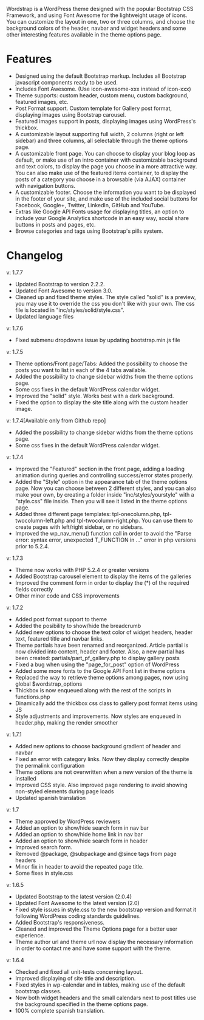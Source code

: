 Wordstrap is a WordPress theme designed with the popular Bootstrap CSS Framework, and using Font Awesome for the lightweight usage of icons. You can customize the layout in one, two or three columns, and choose the background colors of the header, navbar and widget headers and some other interesting features available in the theme options page.

Features
======================================================================
- Designed using the default Bootstrap markup. Includes all Bootstrap javascript components ready to be used.
- Includes Font Awesome. (Use icon-awesome-xxx instead of icon-xxx)
- Theme supports: custom header, custom menu, custom background, featured images, etc.
- Post Format support. Custom template for Gallery post format, displaying images using Bootstrap carousel.
- Featured images support in posts, displaying images using WordPress's thickbox.
- A customizable layout supporting full width, 2 columns (right or left sidebar) and three columns, all selectable through the theme options page.
- A customizable front page. You can choose to display your blog loop as default, or make use of an intro container with customizable background and text colors, to display the page you choose in a more attractive way. You can also make use of the featured items container, to display the posts of a category you choose in a browsable (via AJAX) container with navigation buttons.
- A customizable footer. Choose the information you want to be displayed in the footer of your site, and make use of the included social buttons for Facebook, Google+, Twitter, LinkedIn, GitHub and YouTube.
- Extras like Google API Fonts usage for displaying titles, an option to include your Google Analytics shortcode in an easy way, social share buttons in posts and pages, etc.
- Browse categories and tags using Bootstrap's pills system.

Changelog
======================================================================
v: 1.7.7

- Updated Bootstrap to version 2.2.2.
- Updated Font Awesome to version 3.0.
- Cleaned up and fixed theme styles. The style called "solid" is a preview, you may use it to override the css you don't like with your own. The css file is located in "inc/styles/solid/style.css".
- Updated language files

v: 1.7.6

- Fixed submenu dropdowns issue by updating bootstrap.min.js file

v: 1.7.5

- Theme options/Front page/Tabs: Added the possibility to choose the posts you want to list in each of the 4 tabs available.
- Added the possibility to change sidebar widths from the theme options page.
- Some css fixes in the default WordPress calendar widget.
- Improved the "solid" style. Works best with a dark background.
- Fixed the option to display the site title along with the custom header image.

v: 1.7.4[Available only from Github repo]

- Added the possibility to change sidebar widths from the theme options page.
- Some css fixes in the default WordPress calendar widget.

v: 1.7.4

- Improved the "Featured" section in the front page, adding a loading animation during queries and controlling success/error states properly.
- Added the "Style" option in the appearance tab of the theme options page. Now you can choose between 2 different styles, and you can also make your own, by creating a folder inside "inc/styles/yourstyle" with a "style.css" file inside. Then you will see it listed in the theme options page.
- Added three different page templates: tpl-onecolumn.php, tpl-twocolumn-left.php and tpl-twocolumn-right.php. You can use them to create pages with left/right sidebar, or no sidebars.
- Improved the wp_nav_menu() function call in order to avoid the "Parse error: syntax error, unexpected T_FUNCTION in ..." error in php versions prior to 5.2.4.

v: 1.7.3

- Theme now works with PHP 5.2.4 or greater versions
- Added Bootstrap carousel element to display the items of the galleries
- Improved the comment form in order to display the (*) of the required fields correctly
- Other minor code and CSS improvements

v: 1.7.2

- Added post format support to theme
- Added the posibility to show/hide the breadcrumb
- Added new options to choose the text color of widget headers, header text, featured title and navbar links.
- Theme partials have been renamed and reorganized. Article partial is now divided into content, header and footer. Also, a new partial has been created: partials/part_pf_gallery.php to display gallery posts
- Fixed a bug when using the "page_for_post" option of WordPress
- Added some more fonts to the Google API Font list in theme options
- Replaced the way to retrieve theme options among pages, now using global $wordstrap_options
- Thickbox is now enqueued along with the rest of the scripts in functions.php
- Dinamically add the thickbox css class to gallery post format items using JS
- Style adjustments and improvements. Now styles are enqueued in header.php, making the render smoother

v: 1.7.1

- Added new options to choose background gradient of header and navbar
- Fixed an error with category links. Now they display correctly despite the permalink configuration
- Theme options are not overwritten when a new version of the theme is installed
- Improved CSS style. Also improved page rendering to avoid showing non-styled elements during page loads
- Updated spanish translation

v: 1.7

- Theme approved by WordPress reviewers
- Added an option to show/hide search form in nav bar
- Added an option to show/hide home link in nav bar
- Added an option to show/hide search form in header
- Improved search form.
- Removed @package, @subpackage and @since tags from page headers
- Minor fix in header to avoid the repeated page title.
- Some fixes in style.css

v: 1.6.5

- Updated Bootstrap to the latest version (2.0.4)
- Updated Font Awesome to the latest version (2.0)
- Fixed style issues in style.css to the new bootstrap version and format it following WordPress coding standards guidelines.
- Added Bootstrap's responsiveness.
- Cleaned and improved the Theme Options page for a better user experience.
- Theme author url and theme url now display the necessary information in order to contact me and have some support with the theme.

v: 1.6.4

- Checked and fixed all unit-tests concerning layout.
- Improved displaying of site title and description.
- Fixed styles in wp-calendar and in tables, making use of the default bootstrap classes.
- Now both widget headers and the small calendars next to post titles use the background specified in the theme options page.
- 100% complete spanish translation.